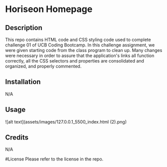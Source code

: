 # Horiseon Homepage

## Description
This repo contains HTML code and CSS styling code used to complete challenge 01 of UCB Coding Bootcamp. In this challenge assignment, we were given starting code from the class program to clean up. Many changes were necessary in order to assure that the application's links all function correctly, all the CSS selectors and properties are consolidated and organized, and properly commented.
 
 ## Installation 
 N/A
 
 ## Usage
 
 ![alt text](assets/images/127.0.0.1_5500_index.html (2).png)
 
 
 ## Credits 
 N/A
 
 #License
 Please refer to the license in the repo. 
